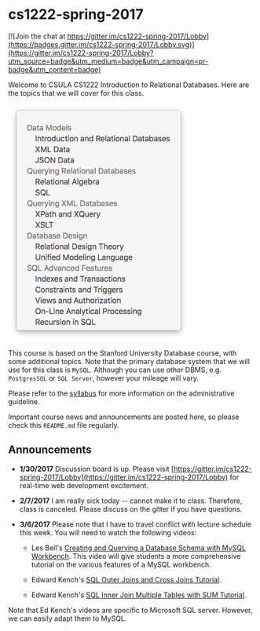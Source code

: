 # cs1222-spring-2017

[![Join the chat at https://gitter.im/cs1222-spring-2017/Lobby](https://badges.gitter.im/cs1222-spring-2017/Lobby.svg)](https://gitter.im/cs1222-spring-2017/Lobby?utm_source=badge&utm_medium=badge&utm_campaign=pr-badge&utm_content=badge)

Welcome to CSULA CS1222 Introduction to Relational Databases.  Here are the topics that we will cover for this class.  

![overview](resources/images/plan.png)

This course is based on the Stanford University Database course, with some additional topics.  Note that the primary database system that we will use for this class is
`MySQL`.  Although you can use other DBMS, e.g. `PostgresSQL` or `SQL Server`, however your mileage will vary.

Please refer to the [syllabus](SYLLABUS.md) for more information on the administrative guideline.

Important course news and announcements are posted here, so please check this `README.md` file regularly.

## Announcements

- **1/30/2017** Discussion board is up.  Please visit [https://gitter.im/cs1222-spring-2017/Lobby](https://gitter.im/cs1222-spring-2017/Lobby) for real-time web development excitement.

- **2/7/2017** I am really sick today -- cannot make it to class.  Therefore, class is canceled.  Please discuss on the gitter if you have questions.

- **3/6/2017** Please note that I have to travel conflict with lecture schedule this week.  You will need to watch the following videos:

  - Les Bell's [Creating and Querying a Database Schema with MySQL Workbench](https://youtu.be/EL39BGSUkzw).  This video will give students a more comprehensive tutorial on the various features of a MySQL workbench.

  - Edward Kench's [SQL Outer Joins and Cross Joins Tutorial](https://youtu.be/3t2X1jczt4g).

  - Edward Kench's [SQL Inner Join Multiple Tables with SUM Tutorial](https://youtu.be/NuJn9TVCuK0).

Note that Ed Kench's videos are specific to Microsoft SQL server.  However, we can easily adapt them to MySQL.

